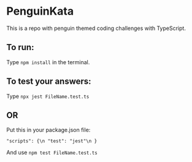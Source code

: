 # PenguinKata
This is a repo with penguin themed coding challenges with TypeScript.


## To run:
Type `npm install` in the terminal.


## To test your answers:
Type `npx jest FileName.test.ts`

## OR

Put this in your package.json file:

`"scripts": {\n
  "test": "jest"\n
}`

And use `npm test FileName.test.ts`
